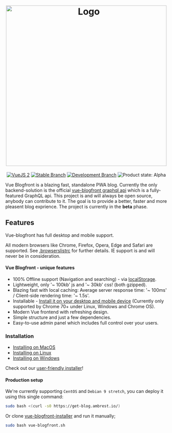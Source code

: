 <h1 align="center">
    <img height="500" src="https://user-images.githubusercontent.com/30767528/53894104-c983a800-402f-11e9-80bc-f4d2f7e6bd62.png" alt="Logo">
</h1>

<p align="center">
    <a href="https://vuejs.org/"><img alt="VueJS 2" src="https://img.shields.io/badge/Vue-v2-98b23c.svg"/></a>
    <a href="https://github.com/ambrest/vue-blogfront/tree/master"><img alt="Stable Branch" src="https://img.shields.io/badge/Stable%20Branch-master-3FB27F.svg"/></a>
    <a href="https://github.com/ambrest/vue-blogfront/tree/dev"><img alt="Development Branch" src="https://img.shields.io/badge/Dev%20Branch-dev-3eacb2.svg"/></a>
    <img alt="Product state: Alpha" src="https://img.shields.io/badge/State-Beta-3c71b2.svg"/>
</p>

Vue Blogfront is a blazing fast, standalone PWA blog.
Currently the only backend-solution is the official [vue-blogfront graphql api](https://github.com/ambrest/vue-blogfront) which is a fully-featured GraphQL api. This project is and will always be open source, anybody can contribute to it. The goal is to provide a better, faster and more pleasent blog exprience. The project is currently in the **beta** phase.

## Features
Vue-blogfront has full desktop and mobile support.

All modern browsers like Chrome, Firefox, Opera, Edge and Safari are supported. See [.browserslistrc](/.browserslistrc) for further details.
IE support is and will never be in consideration.

#### Vue Blogfront - unique features
* 100% Offline support (Navigation and searching) - via [localStorage](https://developer.mozilla.org/en-US/docs/Web/API/Window/localStorage).
* Lightweight, only '~ 100kb' js and '~ 30kb' css! (both gzipped).
* Blazing fast with local caching: Average server response time: '~ 100ms' / Client-side rendering time: '~ 1.5s'.
* Installable - [Install it on your desktop and mobile device](https://developers.google.com/web/progressive-web-apps/desktop) (Currently only supported by Chrome 70+ under Linux, Windows and Chrome OS).
* Modern Vue frontend with refreshing design.
* Simple structure and just a few dependencies.
* Easy-to-use admin panel which includes full control over your users.

### Installation
* [Installing on MacOS](/docs/installation/mac.md)
* [Installing on Linux](/docs/installation/linux.md)
* [Installing on Windows](/docs/installation/windows.md)

Check out our [user-friendly installer](https://github.com/ambrest/vue-blogfront)!

#### Production setup
We're currently supporting `CentOS` and `Debian 9 stretch`, you can deploy it using this single command:
```bash
sudo bash <(curl -s0 https://get-blog.ambrest.io/)
```

Or clone [vue-blogfront-installer](https://github.com/ambrest/vue-blogfront-installer) and run it manually;
```bash
sudo bash vue-blogfront.sh
```
